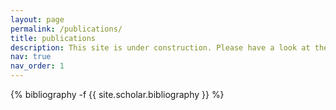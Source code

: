 ```yaml
---
layout: page
permalink: /publications/
title: publications
description: This site is under construction. Please have a look at the other projects and tune in later again.
nav: true
nav_order: 1
---
```

<!-- _pages/publications.md -->
<div class="publications">

{% bibliography -f {{ site.scholar.bibliography }} %}

</div>

